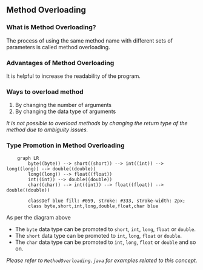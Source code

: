 ## Method Overloading

### What is Method Overloading?
The process of using the same method name with different sets of parameters is called method overloading.

### Advantages of Method Overloading
It is helpful to increase the readability of the program.

### Ways to overload method
1. By changing the number of arguments
2. By changing the data type of arguments

*It is not possible to overload methods by changing the return type of the method due to ambiguity issues.*

### Type Promotion in Method Overloading
```mermaid
    graph LR
        byte((byte)) --> short((short)) --> int((int)) --> long((long)) --> double((double))
        long((long)) --> float((float))
        int((int)) --> double((double))
        char((char)) --> int((int)) --> float((float)) --> double((double))
        
        classDef blue fill: #059, stroke: #333, stroke-width: 2px;
        class byte,short,int,long,double,float,char blue 
```
As per the diagram above
*   The `byte` data type can be promoted to `short`, `int`, `long`, `float` or `double`.
*   The `short` data type can be promoted to `int`, `long`, `float` or `double`.
*   The `char` data type can be promoted to `int`, `long`, `float` or `double` and so on.

*Please refer to `MethodOverloading.java` for examples related to this concept.*